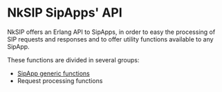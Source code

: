 # NkSIP SipApps' API

NkSIP offers an Erlang API to SipApps, in order to easy the processing of SIP requests and responses and to offer utility functions available to any SipApp.

These functions are divided in several groups:

* [SipApp generic functions](sipapp_api.md)
* Request processing functions




